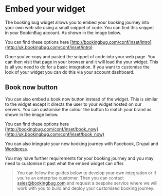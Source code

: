 # Embed your widget
The booking bug widget allows you to embed your booking journey into your own web site using a small snippet of code. You can find this snippet in your BookinBug account. As shown in the image below.

<img src="https://i.imgur.com/Iq5cGbG.png" alt=""><br>
<span class="help-block">You can find these options here [http://bookingbug.com/conf/inset/intro](http://uk.bookingbug.com/conf/inset/intro)</span>

Once you've copy and pasted the snippet of code into your web page. You can then visit that page  in your browser and it will load the your widget. This is all you need to do for a basic integration. If you want to customise the look of your widget you can do this via your account dashboard.

## Book now button
You can also embed a book now button instead of the widget. This is similar to the widget except it directs the user to your widget hosted on our servers. You can customise the colour the button to match your brand as shown in the image below.

<img src="https://i.imgur.com/AW95REO.png" alt=""><br>
<span class="help-block">You can find these options here [http://bookingbug.com/conf/inset/book_now](http://uk.bookingbug.com/conf/inset/book_now)</span>

You can also integrate your new booking journey with Facebook, Drupal and [Wordpress](https://wordpress.org/plugins/bookingbug/).

You may have further requirements for your booking journey and you may need to customise it past what the embed widget can offer.

> You can follow the guides below to develop your own integration or if you're an enterprise customer. Then you can contact sales@bookingbug.com and request a bespoke service where we will work with you to build and deploy your customised booking journey.